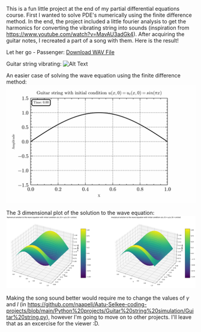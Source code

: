 This is a fun little project at the end of my partial differential equations course. First I wanted to solve PDE's numerically using the finite difference method. In the end, the project included a little fourier analysis to get the harmonics for converting the vibrating string into sounds (inspiration from https://www.youtube.com/watch?v=MavAU3adGk4). After acquiring the guitar notes, I recreated a part of a song with them. Here is the result!

Let her go - Passenger:
[Download WAV File](Videos%20and%20audio%20files/sections/finalv2.wav)

Guitar string vibrating:
![Alt Text](Videos%20and%20audio%20files/videos/guitar%20string.gif)

An easier case of solving the wave equation using the finite difference method:
![Alt Text](Videos%20and%20audio%20files/videos/wave%20equation.gif)

The 3 dimensional plot of the solution to the wave equation:
![image](Videos%20and%20audio%20files/videos/surface%20plot.png)

Making the song sound better would require me to change the values of $\gamma$ and $l$ (in https://github.com/naapeli/Aatu-Selkee-coding-projects/blob/main/Python%20projects/Guitar%20string%20simulation/Guitar%20string.py), however I'm going to move on to other projects. I'll leave that as an excercise for the viewer :D.
